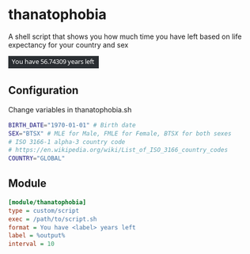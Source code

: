 # thanatophobia
A shell script that shows you how much time you have left based on life expectancy for your country and sex

![thanatophobia](images/thanatophobia.png)

## Configuration
Change variables in thanatophobia.sh
```sh
BIRTH_DATE="1970-01-01" # Birth date
SEX="BTSX" # MLE for Male, FMLE for Female, BTSX for both sexes
# ISO 3166-1 alpha-3 country code
# https://en.wikipedia.org/wiki/List_of_ISO_3166_country_codes
COUNTRY="GLOBAL"
```

## Module
```ini
[module/thanatophobia]
type = custom/script
exec = /path/to/script.sh
format = You have <label> years left
label = %output%
interval = 10
```
